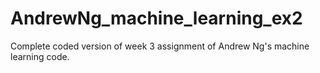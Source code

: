 # AndrewNg_machine_learning_ex2
Complete coded version of week 3 assignment of Andrew Ng's machine learning code.
